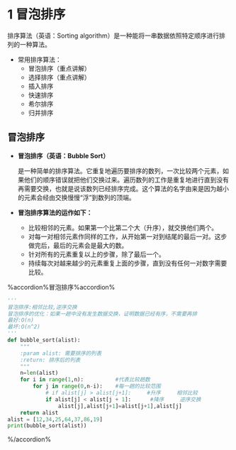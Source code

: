 # 1 冒泡排序

排序算法（英语：Sorting algorithm）是一种能将一串数据依照特定顺序进行排列的一种算法。

- 常用排序算法：
  - 冒泡排序（重点讲解）
  - 选择排序（重点讲解）
  - 插入排序
  - 快速排序
  - 希尔排序
  - 归并排序

## 冒泡排序

- **冒泡排序（英语：Bubble Sort）**

  是一种简单的排序算法。它重复地遍历要排序的数列，一次比较两个元素，如果他们的顺序错误就把他们交换过来。遍历数列的工作是重复地进行直到没有再需要交换，也就是说该数列已经排序完成。这个算法的名字由来是因为越小的元素会经由交换慢慢“浮”到数列的顶端。

- **冒泡排序算法的运作如下：**

  - 比较相邻的元素。如果第一个比第二个大（升序），就交换他们两个。
  - 对每一对相邻元素作同样的工作，从开始第一对到结尾的最后一对。这步做完后，最后的元素会是最大的数。
  - 针对所有的元素重复以上的步骤，除了最后一个。
  - 持续每次对越来越少的元素重复上面的步骤，直到没有任何一对数字需要比较。

%accordion%冒泡排序%accordion%

```python
'''
冒泡排序:相邻比较,逆序交换
冒泡排序的优化：如果一趟中没有发生数据交换，证明数据已经有序，不需要再排
最好:O(n)
最坏:O(n^2)
'''
def bubble_sort(alist):
    """
    :param alist: 需要排序的列表
    :return: 排序后的列表
    """
    n=len(alist)
    for i in range(1,n):          #代表比较趟数
        for j in range(0,n-i):    #每一趟的比较范围
            # if alist[j] > alist[j+1]:     #升序     相邻比较
            if alist[j] < alist[j + 1]:      #降序     逆序交换
                alist[j],alist[j+1]=alist[j+1],alist[j]
    return alist
alist = [12,34,25,64,37,86,19]
print(bubble_sort(alist))
```

%/accordion%